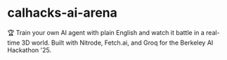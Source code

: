 # calhacks-ai-arena
🏆 Train your own AI agent with plain English and watch it battle in a real-time 3D world. Built with Nitrode, Fetch.ai, and Groq for the Berkeley AI Hackathon '25.
